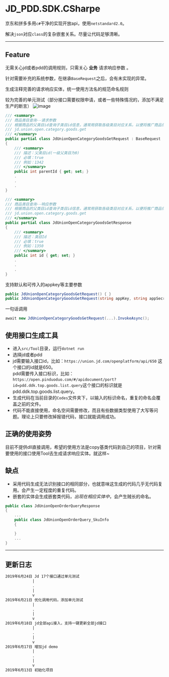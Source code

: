 # JD_PDD.SDK.CSharpe

京东和拼多多用`c#`干净的实现开放api，使用`netstandard2.0`。

解决`json`对应`class`的复杂嵌套关系。尽量让代码足够清晰。

---

## Feature

无需关心jd或者pdd的调用规则，只需关心 **业务** 请求响应参数 。

针对需要补充的系统参数，在继承`BaseRequest`之后，会有未实现的异常。

生成注释完善的请求响应实体，统一使用方法名的规范命名规则  

较为完善的单元测试（部分接口需要权限申请，或者一些特殊情况的，添加不满足生产的断言）
![image](https://raw.githubusercontent.com/sc1994/JD_PDD.SDK.CSharpe/master/static/1561374793(1).jpg)

```c#
/// <summary>
/// 商品类目查询--请求参数
/// 根据商品的父类目id查询子类目id信息，通常用获取各级类目对应关系，以便将推广商品归类。业务参数parentId、grade都输入0可查询所有一级类目ID，之后再用其作为parentId查询其子类目。
/// jd.union.open.category.goods.get
/// </summary>
public partial class JdUnionOpenCategoryGoodsGetRequest : BaseRequest
{
    /// <summary>
    /// 描述：父类目id(一级父类目为0)
    /// 必填：true
    /// 例如：1342
    /// </summary>
    public int parentId { get; set; }
    .
    .
    .
}

/// <summary>
/// 商品类目查询--响应参数
/// 根据商品的父类目id查询子类目id信息，通常用获取各级类目对应关系，以便将推广商品归类。业务参数parentId、grade都输入0可查询所有一级类目ID，之后再用其作为parentId查询其子类目。
/// jd.union.open.category.goods.get
/// </summary>
public partial class JdUnionOpenCategoryGoodsGetResponse
{
    /// <summary>
    /// 描述：类目Id
    /// 必填：true
    /// 例如：1350
    /// </summary>
    public int id { get; set; }
    .
    .
    .
}
```

支持默认和可传入的appkey等主要参数

```c#
public JdUnionOpenCategoryGoodsGetRequest() { }
public JdUnionOpenCategoryGoodsGetRequest(string appKey, string appSecret, string accessToken = null) : base(appKey, appSecret, accessToken) { }
```

一句话调用

```c#
await new JdUnionOpenCategoryGoodsGetRequest(...).InvokeAsync();
```

## 使用接口生成工具

- 进入`src/Tool`目录，运行`dotnet run`
- 选择jd或者pdd
- jd需要输入接口id，比如：`https://union.jd.com/openplatform/api/650` 这个接口的id就是650。  
pdd需要传入接口标识，比如：`https://open.pinduoduo.com/#/apidocument/port?id=pdd.ddk.top.goods.list.query`这个接口的标识就是pdd.ddk.top.goods.list.query。
- 生成代码在当前目录的`Codes`文件夹下，以输入的标识命名，重复的命名会覆盖之前的文件。
- 代码不能直接使用，命名空间需要修改，而且有些数据类型使用了大写等问题。理论上只要修改掉报错代码，接口就能调用成功。

## 正确的使用姿势

目前不提供dll直接调用，希望的使用方法是copy基类代码到自己的项目，针对需要使用的接口使用Tool去生成请求响应实体。就这样~  

## 缺点

- 采用代码生成无法识别接口的相同部分，也就意味这生成的代码几乎无代码复用。会产生一定程度的重复代码。
- 嵌套的实体会生成嵌套类代码，*出现在相应实体中*，会产生贼长的命名。

```c#
public class JdUnionOpenOrderQueryResponse
{
    ...
    public class JdUnionOpenOrderQuery_SkuInfo
    {

    }
    ...
}
```

---

## 更新日志

```txt
2019年6月24日 Jd 17个接口通过单元测试
            |
            .
            |
            v
2019年6月21日 优化调用代码，添加单元测试
            |
            .
            |
            v
2019年6月18日 jd全部api接入，支持一键更新全部jd接口
            |
            .
            |
            v
2019年6月17日 增加jd demo
            |
            .
            |
            v
2019年6月13日 初始化项目
```
